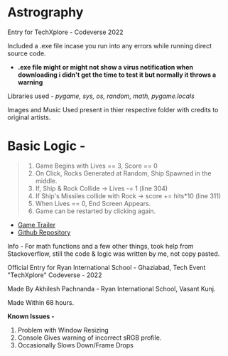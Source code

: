 # Astrography
Entry for TechXplore - Codeverse 2022


Included a .exe file incase you run into any errors while running direct source code.
- **.exe file might or might not show a virus notification when downloading i didn't get the time to test it but normally it throws a warning**

Libraries used - *pygame, sys, os, random, math, pygame.locals*

Images and Music Used present in thier respective folder with credits to original artists.

# Basic Logic -

> 1. Game Begins with Lives == 3, Score == 0
> 2. On Click, Rocks Generated at Random, Ship Spawned in the middle.
> 3. If, Ship & Rock Collide -> Lives -= 1 (line 304)
> 4. If Ship's Missiles collide with Rock -> score += hits*10 (line 311)
> 5. When Lives == 0, End Screen Appears.
> 6. Game can be restarted by clicking again.

- [Game Trailer](https://youtu.be/gm1dvu6F6F8)
- [Github Repository](https://github.com/AkhileshPachnanda/Astrography)


Info - For math functions and a few other things, took help from Stackoverflow, still the code & logic was written by me, not copy pasted.

Official Entry for Ryan International School - Ghaziabad, Tech Event "TechXplore" Codeverse - 2022

Made By Akhilesh Pachnanda - Ryan International School, Vasant Kunj.

Made Within 68 hours.

**Known Issues -**
1. Problem with Window Resizing
2. Console Gives warning of incorrect sRGB profile.
3. Occasionally Slows Down/Frame Drops
